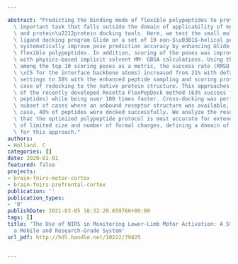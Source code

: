 ---
abstract: "Predicting the binding mode of flexible polypeptides to proteins is an\
  \ important task that falls outside the domain of applicability of most small molecule\
  \ and protein\u2212protein docking tools. Here, we test the small molecule flexible\
  \ ligand docking program Glide on a set of 19 non-$\u03B1$-helical peptides and\
  \ systematically improve pose prediction accuracy by enhancing Glide sampling for\
  \ flexible polypeptides. In addition, scoring of the poses was improved by post-processing\
  \ with physics-based implicit solvent MM- GBSA calculations. Using the best RMSD\
  \ among the top 10 scoring poses as a metric, the success rate (RMSD \u2264 2.0\
  \ \xC5 for the interface backbone atoms) increased from 21% with default Glide SP\
  \ settings to 58% with the enhanced peptide sampling and scoring protocol in the\
  \ case of redocking to the native protein structure. This approaches the accuracy\
  \ of the recently developed Rosetta FlexPepDock method (63% success for these 19\
  \ peptides) while being over 100 times faster. Cross-docking was performed for a\
  \ subset of cases where an unbound receptor structure was available, and in that\
  \ case, 40% of peptides were docked successfully. We analyze the results and find\
  \ that the optimized polypeptide protocol is most accurate for extended peptides\
  \ of limited size and number of formal charges, defining a domain of applicability\
  \ for this approach."
authors:
- Holland. C
categories: []
date: 2020-01-01
featured: false
projects:
- brain-fnirs-motor-cortex
- brain-fnirs-prefrontal-cortex
publication: ''
publication_types:
- '0'
publishDate: 2021-03-05 16:32:20.659766+00:00
tags: []
title: 'The Use of NIRS in Monitoring Lower-Limb Motor Activation: A Study Comparing
  a Mobile and Research-Grade System'
url_pdf: http://hdl.handle.net/10222/79825

---
